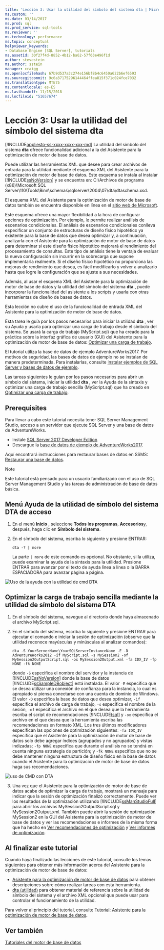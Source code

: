 ```yaml
---
title: 'Lección 3: Usar la utilidad del símbolo del sistema dta | Microsoft Docs'
ms.custom: ''
ms.date: 03/14/2017
ms.prod: sql
ms.prod_service: sql-tools
ms.reviewer: ''
ms.technology: performance
ms.topic: conceptual
helpviewer_keywords:
- Database Engine [SQL Server], tutorials
ms.assetid: 30f27f4d-8852-4b12-ba62-57f63e496f1d
author: stevestein
ms.author: sstein
manager: craigg
ms.openlocfilehash: 67b9d537a3c274e156bf8b4c6450a622b6ef6593
ms.sourcegitcommit: 9c6a37175296144464ffea815f371c024fce7032
ms.translationtype: MTE75
ms.contentlocale: es-ES
ms.lasthandoff: 11/15/2018
ms.locfileid: "51657674"
---
```

# <a name="lesson-3-using-the-dta-command-prompt-utility"></a>Lección 3: Usar la utilidad del símbolo del sistema dta
[!INCLUDE[appliesto-ss-xxxx-xxxx-xxx-md](../../includes/appliesto-ss-xxxx-xxxx-xxx-md.md)]
La utilidad del símbolo del sistema **dta** ofrece funcionalidad adicional a la del Asistente para la optimización de motor de base de datos.  
  
Puede utilizar las herramientas XML que desee para crear archivos de entrada para la utilidad mediante el esquema XML del Asistente para la optimización de motor de base de datos. Este esquema se instala al instalar [!INCLUDE[ssNoVersion](../../includes/ssnoversion-md.md)] y se encuentra en: C:\Archivos de programa (x86)\Microsoft SQL Server\110\Tools\Binn\schemas\sqlserver\2004\07\dta\dtaschema.xsd.  
  
El esquema XML del Asistente para la optimización de motor de base de datos también se encuentra disponible en línea en el [sitio web de Microsoft](https://go.microsoft.com/fwlink/?linkid=43100&clcid=0x409).  
  
Este esquema ofrece una mayor flexibilidad a la hora de configurar opciones de optimización. Por ejemplo, le permite realizar análisis de escenarios condicionales. El análisis de escenarios condicionales conlleva especificar un conjunto de estructuras de diseño físico hipotético ya existente para la base de datos que desea optimizar y, a continuación, analizarla con el Asistente para la optimización de motor de base de datos para determinar si este diseño físico hipotético mejorará el rendimiento del procesamiento de consultas. Este tipo de análisis tiene la ventaja de evaluar la nueva configuración sin incurrir en la sobrecarga que supone implementarla realmente. Si el diseño físico hipotético no proporciona las mejoras de rendimiento que desea, es fácil modificarlo y volver a analizarlo hasta que logre la configuración que se ajuste a sus necesidades.  
  
Además, al usar el esquema XML del Asistente para la optimización de motor de base de datos y la utilidad del símbolo del sistema **dta** , puede incorporar la funcionalidad del asistente a los scripts y usarla con otras herramientas de diseño de bases de datos.  
  
Esta lección no cubre el uso de la funcionalidad de entrada XML del Asistente para la optimización de motor de base de datos.  
  
Esta tarea le guía por los pasos necesarios para iniciar la utilidad **dta** , ver su Ayuda y usarla para optimizar una carga de trabajo desde el símbolo del sistema. Se usará la carga de trabajo (MyScript.sql) que ha creado para la práctica sobre la interfaz gráfica de usuario (GUI) del Asistente para la optimización de motor de base de datos: [Optimizar una carga de trabajo](lesson-2-using-database-engine-tuning-advisor.md#tuning-a-workload).  
  
El tutorial utiliza la base de datos de ejemplo AdventureWorks2017. Por motivos de seguridad, las bases de datos de ejemplo no se instalan de manera predeterminada. Para instalarlas, consulte [Instalar ejemplos de SQL Server y bases de datos de ejemplo](https://docs.microsoft.com/sql/samples/adventureworks-install-configure).  
  
Las tareas siguientes le guían por los pasos necesarios para abrir un símbolo del sistema, iniciar la utilidad **dta** , ver la Ayuda de la sintaxis y optimizar una carga de trabajo sencilla (MyScript.sql) que ha creado en [Optimizar una carga de trabajo](../../tools/dta/lesson-1-1-tuning-a-workload.md).  

## <a name="prerequisites"></a>Prerequisites 

Para llevar a cabo este tutorial necesita tener SQL Server Management Studio, acceso a un servidor que ejecute SQL Server y una base de datos de AdventureWorks.

- Instale [SQL Server 2017 Developer Edition](https://www.microsoft.com/sql-server/sql-server-downloads).
- Descargue la [base de datos de ejemplo de AdventureWorks2017](https://docs.microsoft.com/sql/samples/adventureworks-install-configure).


Aquí encontrará instrucciones para restaurar bases de datos en SSMS: [Restaurar una base de datos](https://docs.microsoft.com/sql/relational-databases/backup-restore/restore-a-database-backup-using-ssms?view=sql-server-2017).

  >[!NOTE]
  > Este tutorial está pensado para un usuario familiarizado con el uso de SQL Server Management Studio y las tareas de administración de base de datos básica. 

## <a name="access-dta-command-prompt-utility-help-menu"></a>Menú Ayuda de la utilidad de símbolo del sistema DTA de acceso
  
  
1.  En el menú **Inicio** , seleccione **Todos los programas**, **Accesorios**y, después, haga clic en **Símbolo del sistema**.  
  
2.  En el símbolo del sistema, escriba lo siguiente y presione ENTRAR:  
  
    ```  
    dta -? | more  
    ```  
  
    La parte `| more` de este comando es opcional. No obstante, si la utiliza, puede examinar la ayuda de la sintaxis para la utilidad. Presione ENTRAR para avanzar por el texto de ayuda línea a línea o la BARRA ESPACIADORA para avanzar página a página.  

  ![Uso de la ayuda con la utilidad de cmd DTA](media/dta-tutorials/dta-cmd-help.png)

## <a name="tune-simple-workload-using-the-dta-command-prompt-utility"></a>Optimizar la carga de trabajo sencilla mediante la utilidad de símbolo del sistema DTA  


  
1.  En el símbolo del sistema, navegue al directorio donde haya almacenado el archivo MyScript.sql.  
  
2.  En el símbolo del sistema, escriba lo siguiente y presione ENTRAR para ejecutar el comando e iniciar la sesión de optimización (observe que la utilidad reconoce mayúsculas y minúsculas al analizar comandos):  
  
    ```  
    dta -S YourServerName\YourSQLServerInstanceName -E -D AdventureWorks2012 -if MyScript.sql -s MySession2 -of MySession2OutputScript.sql -ox MySession2Output.xml -fa IDX_IV -fp NONE -fk NONE  
    ```  
  
    donde `-S` especifica el nombre del servidor y la instancia de [!INCLUDE[ssNoVersion](../../includes/ssnoversion-md.md)] donde la base de datos [!INCLUDE[ssSampleDBobject](../../includes/sssampledbobject-md.md)] está instalada. El valor `-E` especifica que se desea utilizar una conexión de confianza para la instancia, lo cual es apropiado si piensa conectarse con una cuenta de dominio de Windows. El valor `-D` especifica la base de datos que desea optimizar, `-if` especifica el archivo de carga de trabajo, `-s` especifica el nombre de la sesión, `-of` especifica el archivo en el que desea que la herramienta escriba el script de recomendaciones [!INCLUDE[tsql](../../includes/tsql-md.md)] y `-ox` especifica el archivo en el que desea que la herramienta escriba las recomendaciones en formato XML. Los tres últimos modificadores especifican las opciones de optimización siguientes: `-fa IDX_IV` especifica que el Asistente para la optimización de motor de base de datos solo debe agregar índices (agrupados y no agrupados) y vistas indizadas; `-fp NONE` especifica que durante el análisis no se tendrá en cuenta ninguna estrategia de partición; y `-fk NONE` especifica que no se debe mantener ninguna estructura de diseño físico en la base de datos cuando el Asistente para la optimización de motor de base de datos haga sus recomendaciones.  

  ![uso de CMD con DTA](media/dta-tutorials/dta-cmd.png)
  
3.  Una vez que el Asistente para la optimización de motor de base de datos acabe de optimizar la carga de trabajo, mostrará un mensaje para indicar que la sesión de optimización finalizó correctamente. Puede ver los resultados de la optimización utilizando [!INCLUDE[ssManStudioFull](../../includes/ssmanstudiofull-md.md)] para abrir los archivos MySession2OutputScript.sql y MySession2Output.xml. También puede abrir la sesión de optimización MySession2 en la GUI del Asistente para la optimización de motor de base de datos y ver las recomendaciones e informes de la misma forma que ha hecho en [Ver recomendaciones de optimización](../../tools/dta/lesson-1-2-viewing-tuning-recommendations.md) y [Ver informes de optimización](../../tools/dta/lesson-1-3-viewing-tuning-reports.md).  
  
 
## <a name="after-you-finish-this-tutorial"></a>Al finalizar este tutorial  
Cuando haya finalizado las lecciones de este tutorial, consulte los temas siguientes para obtener más información acerca del Asistente para la optimización de motor de base de datos:  
  
-   [Asistente para la optimización de motor de base de datos](../../relational-databases/performance/database-engine-tuning-advisor.md) para obtener descripciones sobre cómo realizar tareas con esta herramienta. 
-   [dta (utilidad)](../../tools/dta/dta-utility.md) para obtener material de referencia sobre la utilidad de símbolo del sistema y el archivo XML opcional que puede usar para controlar el funcionamiento de la utilidad.  
  
Para volver al principio del tutorial, consulte [Tutorial: Asistente para la optimización de motor de base de datos](../../tools/dta/tutorial-database-engine-tuning-advisor.md).  
  
## <a name="see-also"></a>Ver también  
[Tutoriales del motor de base de datos](../../relational-databases/database-engine-tutorials.md)  
    
